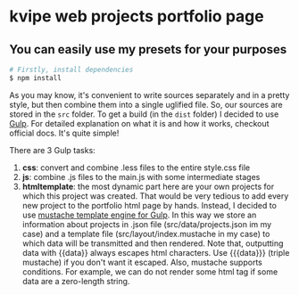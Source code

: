 # kvipe web projects portfolio page

## You can easily use my presets for your purposes

``` bash
# Firstly, install dependencies
$ npm install
```

As you may know, it's convenient to write sources separately and in a pretty style, but then combine them into a single uglified file. So, our sources are stored in the `src` folder. To get a build (in the `dist` folder) I decided to use [Gulp](https://gulpjs.com). For detailed explanation on what it is and how it works, checkout official docs. It's quite simple!

There are 3 Gulp tasks:
1. **css**: convert and combine .less files to the entire style.css file
2. **js**: combine .js files to the main.js with some intermediate stages
3. **htmltemplate**: the most dynamic part here are your own projects for which this project was created. That would be very tedious to add every new project to the portfolio html page by hands. Instead, I decided to use [mustache template engine for Gulp](https://www.npmjs.com/package/gulp-mustache). In this way we store an information about projects in .json file (src/data/projects.json im my case) and a template file (src/layout/index.mustache in my case) to which data will be transmitted and then rendered. Note that, outputting data with {{data}} always escapes html characters. Use {{{data}}} (triple mustache) if you don't want it escaped. Also, mustache supports conditions. For example, we can do not render some html tag if some data are a zero-length string.
